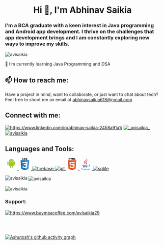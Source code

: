 <h1 align="center">Hi 👋, I'm Abhinav Saikia</h1>
<h3 align="leftr">I'm a BCA graduate with a keen interest in Java programming and Android app development. I thrive on the challenges that app development brings and I am constantly exploring new ways to improve my skills. </h3>
<p align="left"> <img src="https://komarev.com/ghpvc/?username=avisaikia&label=Profile%20views&color=0e75b6&style=flat" alt="avisaikia" /> </p>
 🌱 I’m currently learning Java Programming and DSA
 
 📫 How to reach me:
- 
  Have a project in mind, want to collaborate, or just want to chat about tech? Feel free to shoot me an email at abhinavsaikia618@gmail.com
  
Connect with me:
-
<p align="left">
<a href="https://linkedin.com/in/abhinav-saikia-2458a91a1/" target="blank"><img align="center" src="https://raw.githubusercontent.com/rahuldkjain/github-profile-readme-generator/master/src/images/icons/Social/linked-in-alt.svg" alt="https://www.linkedin.com/in/abhinav-saikia-2458a91a1/" height="30" width="40" /></a>
<a href="https://instagram.com/_avisaikia_" target="blank"><img align="center" src="https://raw.githubusercontent.com/rahuldkjain/github-profile-readme-generator/master/src/images/icons/Social/instagram.svg" alt="_avisaikia_" height="30" width="40" /></a>
<a href="https://dribbble.com/avisaikia" target="blank"><img align="center" src="https://raw.githubusercontent.com/rahuldkjain/github-profile-readme-generator/master/src/images/icons/Social/dribbble.svg" alt="avisaikia" height="30" width="40" /></a>
</p>

Languages and Tools:
-
<p align="left"> <a href="https://developer.android.com" target="_blank" rel="noreferrer"> <img src="https://raw.githubusercontent.com/devicons/devicon/master/icons/android/android-original-wordmark.svg" alt="android" width="40" height="40"/> </a> <a href="https://www.w3schools.com/css/" target="_blank" rel="noreferrer"> <img src="https://raw.githubusercontent.com/devicons/devicon/master/icons/css3/css3-original-wordmark.svg" alt="css3" width="40" height="40"/> </a> <a href="https://firebase.google.com/" target="_blank" rel="noreferrer"> <img src="https://www.vectorlogo.zone/logos/firebase/firebase-icon.svg" alt="firebase" width="40" height="40"/> </a> <a href="https://git-scm.com/" target="_blank" rel="noreferrer"> <img src="https://www.vectorlogo.zone/logos/git-scm/git-scm-icon.svg" alt="git" width="40" height="40"/> </a> <a href="https://www.w3.org/html/" target="_blank" rel="noreferrer"> <img src="https://raw.githubusercontent.com/devicons/devicon/master/icons/html5/html5-original-wordmark.svg" alt="html5" width="40" height="40"/> </a> <a href="https://www.java.com" target="_blank" rel="noreferrer"> <img src="https://raw.githubusercontent.com/devicons/devicon/master/icons/java/java-original.svg" alt="java" width="40" height="40"/> </a> <a href="https://www.sqlite.org/" target="_blank" rel="noreferrer"> <img src="https://www.vectorlogo.zone/logos/sqlite/sqlite-icon.svg" alt="sqlite" width="40" height="40"/> </a> </p>

<p><img align="left" src="https://github-readme-stats-sigma-five.vercel.app/api/top-langs?username=avisaikia&show_icons=true&locale=en&layout=compact" alt="avisaikia" /></p>

<p>&nbsp;<img align="center" src="https://github-readme-stats-sigma-five.vercel.app/api?username=avisaikia&show_icons=true&locale=en" alt="avisaikia" /></p>

<p><img align="center" src="https://github-readme-streak-stats.herokuapp.com/?user=avisaikia&" alt="avisaikia" /></p>

<h3 align="left">Support:</h3>
<p><a href="https://www.buymeacoffee.com/avisaikia29"> 
  <img align="center" src="https://cdn.buymeacoffee.com/buttons/v2/default-yellow.png" height="50" width="210" alt="https://www.buymeacoffee.com/avisaikia29" /></a></p><br><br>

[![Ashutosh's github activity graph](https://github-readme-activity-graph.vercel.app/graph?username=avisaikia&bg_color=ffcfe9&color=9e4c98&line=9e4c98&point=403d3d&area=true&hide_border=true)](https://github.com/ashutosh00710/github-readme-activity-graph)


